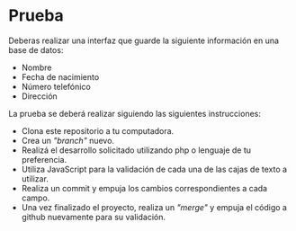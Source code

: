 # Prueba

Deberas realizar una interfaz que guarde la siguiente información en una base de datos:

- Nombre
- Fecha de nacimiento
- Número telefónico
- Dirección

La prueba se deberá realizar siguiendo las siguientes instrucciones:
- Clona este repositorio a tu computadora.
- Crea un *"branch"* nuevo. 
- Realizá el desarrollo solicitado utilizando php o lenguaje de tu preferencia.
- Utiliza JavaScript para la validación de cada una de las cajas de texto a utilizar. 
- Realiza un commit y empuja los cambios correspondientes a cada campo. 
- Una vez finalizado el proyecto, realiza un *"merge"* y empuja el código a github nuevamente para su validación. 

